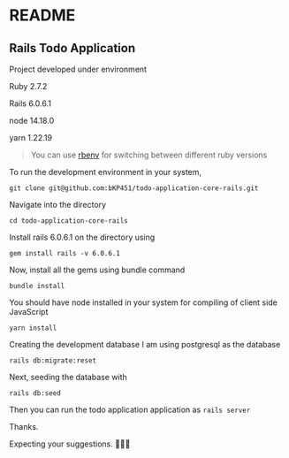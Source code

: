 # README

## Rails Todo Application

Project developed under environment

Ruby 2.7.2

Rails 6.0.6.1

node 14.18.0

yarn 1.22.19

> You can use [rbenv](https://github.com/rbenv/rbenv) for switching between different ruby versions

To run the development environment in your system,

`git clone git@github.com:bKP451/todo-application-core-rails.git`

Navigate into the directory

`cd todo-application-core-rails`


Install rails 6.0.6.1 on the directory using

`gem install rails -v 6.0.6.1`

Now, install all the gems using bundle command

`bundle install`

You should have node installed in your system for compiling of
client side JavaScript

`yarn install`



Creating the development database
I am using postgresql as the database

`rails db:migrate:reset`

Next, seeding the database with

`rails db:seed`


Then you can run the todo application application as 
`rails server`

Thanks.

Expecting your suggestions.
🍇🍇🍇
